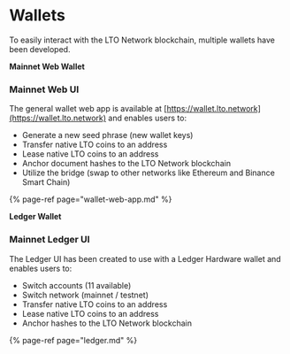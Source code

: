 # Wallets

To easily interact with the LTO Network blockchain, multiple wallets have been developed.

**Mainnet Web Wallet**

### Mainnet Web UI

The general wallet web app is available at [https://wallet.lto.network](https://wallet.lto.network) and enables users to:

* Generate a new seed phrase \(new wallet keys\)
* Transfer native LTO coins to an address
* Lease native LTO coins to an address
* Anchor document hashes to the LTO Network blockchain
* Utilize the bridge \(swap to other networks like Ethereum and Binance Smart Chain\)

{% page-ref page="wallet-web-app.md" %}

**Ledger Wallet**

### Mainnet Ledger UI

The Ledger UI has been created to use with a Ledger Hardware wallet and enables users to:

* Switch accounts \(11 available\)
* Switch network \(mainnet / testnet\)
* Transfer native LTO coins to an address
* Lease native LTO coins to an address
* Anchor hashes to the LTO Network blockchain

{% page-ref page="ledger.md" %}

